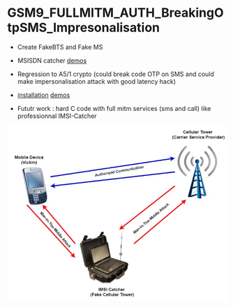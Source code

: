 # GSM9_FULLMITM_AUTH_BreakingOtpSMS_Impresonalisation
*  Create FakeBTS and Fake MS
*  MSISDN catcher [demos](https://www.youtube.com/watch?v=RJ84yhJpjJA&t=6s&pp=ygUUcGhvbmUgbnVtYmVyIGNhdGNoZXI%3D)
*  Regression to A5/1 crypto (could break code OTP on SMS and could make impersonalisation attack with good latency hack)
* [installation](https://pl4y.store/en/latest/Hacking_2G_BaseStation.html) [demos](https://www.youtube.com/watch?v=8itrR2z6T9s&pp=ygUlYmFzdGlvbiBiYXJhbm9mZiArIGltcGVyc29ubmFsaXphdGlvbg%3D%3D)



* Fututr work : hard C code with full mitm services (sms and call) like professionnal IMSI-Catcher
<p align="center">
  <img src="https://github.com/SitrakaResearchAndPOC/GSM9_FULLMITM_AUTH_BreakingOtpSMS_Impresonalisation/blob/main/full_mitm.jpg">
</p>
